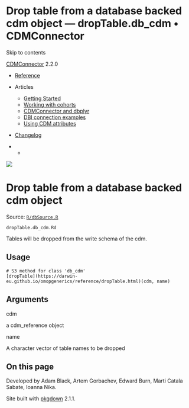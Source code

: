 # Drop table from a database backed cdm object — dropTable.db_cdm • CDMConnector

Skip to contents

[CDMConnector](../index.html) 2.2.0

  * [Reference](../reference/index.html)
  * Articles
    * [Getting Started](../articles/a01_getting-started.html)
    * [Working with cohorts](../articles/a02_cohorts.html)
    * [CDMConnector and dbplyr](../articles/a03_dbplyr.html)
    * [DBI connection examples](../articles/a04_DBI_connection_examples.html)
    * [Using CDM attributes](../articles/a06_using_cdm_attributes.html)
  * [Changelog](../news/index.html)


  *   * [](https://github.com/darwin-eu/CDMConnector/)



![](../logo.png)

# Drop table from a database backed cdm object

Source: [`R/dbSource.R`](https://github.com/darwin-eu/CDMConnector/blob/HEAD/R/dbSource.R)

`dropTable.db_cdm.Rd`

Tables will be dropped from the write schema of the cdm.

## Usage
    
    
    # S3 method for class 'db_cdm'
    [dropTable](https://darwin-eu.github.io/omopgenerics/reference/dropTable.html)(cdm, name)

## Arguments

cdm
    

a cdm_reference object

name
    

A character vector of table names to be dropped

## On this page

Developed by Adam Black, Artem Gorbachev, Edward Burn, Marti Catala Sabate, Ioanna Nika.

Site built with [pkgdown](https://pkgdown.r-lib.org/) 2.1.1.
